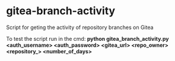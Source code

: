 # gitea-branch-activity
Script for geting the activity of repository branches on Gitea

To test the script run in the cmd: 
**python gitea_branch_activity.py <auth_username> <auth_password> <gitea_url> <repo_owner> <repository_> <number_of_days>**
